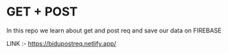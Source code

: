 # GET + POST

In this repo we learn about get and post req and save our data on FIREBASE

LINK :- https://bidupostreq.netlify.app/

